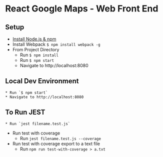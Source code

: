 # React Google Maps - Web Front End

## Setup
* [Install Node.js & npm](https://nodejs.org/)
* Install Webpack `$ npm install webpack -g`
* From Project Directory
	* Run `$ npm install`
    * Run `$ npm start`
	* Navigate to http://localhost:8080
    
## Local Dev Environment
	* Run `$ npm start`
	* Navigate to http://localhost:8080

## To Run JEST
    * Run `jest filename.test.js`
* Run test with coverage
	* Run `jest filename.test.js --coverage`
 * Run test with coverage export to a text file
 	* Run `npm run test-with-coverage > a.txt`

